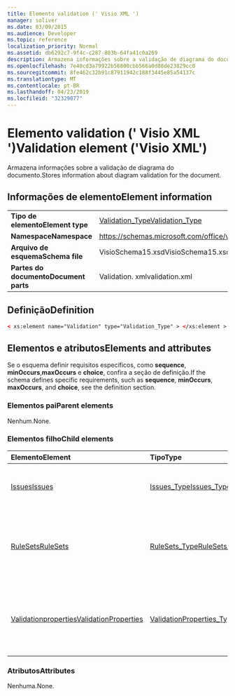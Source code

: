 ```yaml
---
title: Elemento validation (' Visio XML ')
manager: soliver
ms.date: 03/09/2015
ms.audience: Developer
ms.topic: reference
localization_priority: Normal
ms.assetid: db6292c7-9f4c-c287-803b-64fa41c0a269
description: Armazena informações sobre a validação de diagrama do documento.
ms.openlocfilehash: 7e40cd3a79922b56800cbb566a0d88de23829cc0
ms.sourcegitcommit: 8fe462c32b91c87911942c188f3445e85a54137c
ms.translationtype: MT
ms.contentlocale: pt-BR
ms.lasthandoff: 04/23/2019
ms.locfileid: "32329077"
---
```

# <a name="validation-element-visio-xml"></a><span data-ttu-id="e7320-103">Elemento validation (' Visio XML ')</span><span class="sxs-lookup"><span data-stu-id="e7320-103">Validation element ('Visio XML')</span></span>

<span data-ttu-id="e7320-104">Armazena informações sobre a validação de diagrama do documento.</span><span class="sxs-lookup"><span data-stu-id="e7320-104">Stores information about diagram validation for the document.</span></span>
  
## <a name="element-information"></a><span data-ttu-id="e7320-105">Informações de elemento</span><span class="sxs-lookup"><span data-stu-id="e7320-105">Element information</span></span>

|||
|:-----|:-----|
|<span data-ttu-id="e7320-106">**Tipo de elemento**</span><span class="sxs-lookup"><span data-stu-id="e7320-106">**Element type**</span></span> <br/> |[<span data-ttu-id="e7320-107">Validation_Type</span><span class="sxs-lookup"><span data-stu-id="e7320-107">Validation_Type</span></span>](validation_type-complextypevisio-xml.md) <br/> |
|<span data-ttu-id="e7320-108">**Namespace**</span><span class="sxs-lookup"><span data-stu-id="e7320-108">**Namespace**</span></span> <br/> |https://schemas.microsoft.com/office/visio/2012/main  <br/> |
|<span data-ttu-id="e7320-109">**Arquivo de esquema**</span><span class="sxs-lookup"><span data-stu-id="e7320-109">**Schema file**</span></span> <br/> |<span data-ttu-id="e7320-110">VisioSchema15.xsd</span><span class="sxs-lookup"><span data-stu-id="e7320-110">VisioSchema15.xsd</span></span>  <br/> |
|<span data-ttu-id="e7320-111">**Partes do documento**</span><span class="sxs-lookup"><span data-stu-id="e7320-111">**Document parts**</span></span> <br/> |<span data-ttu-id="e7320-112">Validation. xml</span><span class="sxs-lookup"><span data-stu-id="e7320-112">validation.xml</span></span>  <br/> |
   
## <a name="definition"></a><span data-ttu-id="e7320-113">Definição</span><span class="sxs-lookup"><span data-stu-id="e7320-113">Definition</span></span>

```XML
< xs:element name="Validation" type="Validation_Type" > </xs:element >
```

## <a name="elements-and-attributes"></a><span data-ttu-id="e7320-114">Elementos e atributos</span><span class="sxs-lookup"><span data-stu-id="e7320-114">Elements and attributes</span></span>

<span data-ttu-id="e7320-115">Se o esquema definir requisitos específicos, como **sequence**, **minOccurs**,**maxOccurs** e **choice**, confira a seção de definição.</span><span class="sxs-lookup"><span data-stu-id="e7320-115">If the schema defines specific requirements, such as **sequence**, **minOccurs**, **maxOccurs**, and **choice**, see the definition section.</span></span> 
  
### <a name="parent-elements"></a><span data-ttu-id="e7320-116">Elementos pai</span><span class="sxs-lookup"><span data-stu-id="e7320-116">Parent elements</span></span>

<span data-ttu-id="e7320-117">Nenhum.</span><span class="sxs-lookup"><span data-stu-id="e7320-117">None.</span></span>
  
### <a name="child-elements"></a><span data-ttu-id="e7320-118">Elementos filho</span><span class="sxs-lookup"><span data-stu-id="e7320-118">Child elements</span></span>

|<span data-ttu-id="e7320-119">**Elemento**</span><span class="sxs-lookup"><span data-stu-id="e7320-119">**Element**</span></span>|<span data-ttu-id="e7320-120">**Tipo**</span><span class="sxs-lookup"><span data-stu-id="e7320-120">**Type**</span></span>|<span data-ttu-id="e7320-121">**Descrição**</span><span class="sxs-lookup"><span data-stu-id="e7320-121">**Description**</span></span>|
|:-----|:-----|:-----|
|[<span data-ttu-id="e7320-122">Issues</span><span class="sxs-lookup"><span data-stu-id="e7320-122">Issues</span></span>](issues-element-validation_type-complextypevisio-xml.md) <br/> |[<span data-ttu-id="e7320-123">Issues_Type</span><span class="sxs-lookup"><span data-stu-id="e7320-123">Issues_Type</span></span>](issues_type-complextypevisio-xml.md) <br/> |<span data-ttu-id="e7320-124">Contém todos os elementos **Issue** do documento.</span><span class="sxs-lookup"><span data-stu-id="e7320-124">Contains all the **Issue** elements for the document.</span></span>  <br/> |
|[<span data-ttu-id="e7320-125">RuleSets</span><span class="sxs-lookup"><span data-stu-id="e7320-125">RuleSets</span></span>](rulesets-element-validation_type-complextypevisio-xml.md) <br/> |[<span data-ttu-id="e7320-126">RuleSets_Type</span><span class="sxs-lookup"><span data-stu-id="e7320-126">RuleSets_Type</span></span>](rulesets_type-complextypevisio-xml.md) <br/> |<span data-ttu-id="e7320-127">Inclui um elemento **RuleSet** para cada conjunto de regras de validação no documento.</span><span class="sxs-lookup"><span data-stu-id="e7320-127">Includes a **RuleSet** element for each validation rule set in the document.</span></span>  <br/> |
|[<span data-ttu-id="e7320-128">Validationproperties</span><span class="sxs-lookup"><span data-stu-id="e7320-128">ValidationProperties</span></span>](validationproperties-element-validation_type-complextypevisio-xml.md) <br/> |[<span data-ttu-id="e7320-129">ValidationProperties_Type</span><span class="sxs-lookup"><span data-stu-id="e7320-129">ValidationProperties_Type</span></span>](validationproperties_type-complextypevisio-xml.md) <br/> |<span data-ttu-id="e7320-130">Encapsula as propriedades relacionadas à validação do documento.</span><span class="sxs-lookup"><span data-stu-id="e7320-130">Encapsulates the properties that are related to the document's validation.</span></span>  <br/> |
   
### <a name="attributes"></a><span data-ttu-id="e7320-131">Atributos</span><span class="sxs-lookup"><span data-stu-id="e7320-131">Attributes</span></span>

<span data-ttu-id="e7320-132">Nenhuma.</span><span class="sxs-lookup"><span data-stu-id="e7320-132">None.</span></span>
  

